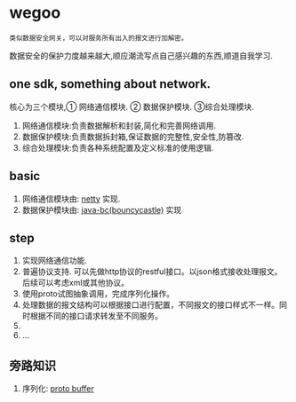 # wegoo
`类似数据安全网关，可以对服务所有出入的报文进行加解密。`

数据安全的保护力度越来越大,顺应潮流写点自己感兴趣的东西,顺道自我学习.

## one sdk, something about network.
核心为三个模块,① 网络通信模块. ② 数据保护模块. ③综合处理模块.
1. 网络通信模块:负责数据解析和封装,简化和完善网络调用.
2. 数据保护模块:负责数据拆封箱,保证数据的完整性,安全性,防篡改.
3. 综合处理模块:负责各种系统配置及定义标准的使用逻辑.


## basic 
1. 网络通信模块由: [netty](https://github.com/zhenwei1108/netty.git) 实现.
2. 数据保护模块由: [java-bc(bouncycastle)](https://github.com/zhenwei1108/bc-java.git) 实现 



## step
1. 实现网络通信功能.
2. 普遍协议支持. 可以先做http协议的restful接口。以json格式接收处理报文。后续可以考虑xml或其他协议。
3. 使用proto试图抽象调用，完成序列化操作。
4. 处理数据的报文结构可以根据接口进行配置，不同报文的接口样式不一样。同时根据不同的接口请求转发至不同服务。
5.  
6. ...


## 旁路知识
1. 序列化: [proto buffer](https://developers.google.cn/protocol-buffers)